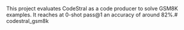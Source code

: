 This project evaluates CodeStral as a code producer to solve GSM8K examples.
It reaches at 0-shot pass@1 an accuracy of around 82%.#   c o d e s t r a l _ g s m 8 k  
 